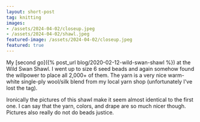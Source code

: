 ```yaml
---
layout: short-post
tag: knitting
images:
- /assets/2024-04-02/closeup.jpeg
- /assets/2024-04-02/shawl.jpeg
featured-image: /assets/2024-04-02/closeup.jpeg
featured: true
---
```

My [second go]({% post_url blog/2020-02-12-wild-swan-shawl %}) at the Wild Swan Shawl. <!--more-->
I went up to size 6 seed beads and again somehow found the willpower to place all 2,000+ of them.
The yarn is a very nice warm-white single-ply wool/silk blend from my local yarn shop (unfortunately I've lost the tag).

Ironically the pictures of this shawl make it seem almost identical to the first one.
I can say that the yarn, colors, and drape are so much nicer though. Pictures
also really do not do beads justice.